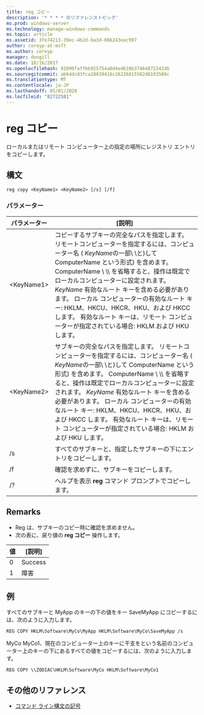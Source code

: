 ```yaml
---
title: reg コピー
description: '* * * * のリファレンストピック'
ms.prod: windows-server
ms.technology: manage-windows-commands
ms.topic: article
ms.assetid: 3fe74213-39ec-4b2d-ba3d-086243eac997
author: coreyp-at-msft
ms.author: coreyp
manager: dongill
ms.date: 10/16/2017
ms.openlocfilehash: 91090faffbb925754a0d4ed610b37464872242db
ms.sourcegitcommit: ab64dc83fca28039416c26226815502d0193500c
ms.translationtype: MT
ms.contentlocale: ja-JP
ms.lasthandoff: 05/01/2020
ms.locfileid: "82722581"
---
```

# <a name="reg-copy"></a>reg コピー



ローカルまたはリモート コンピューター上の指定の場所にレジストリ エントリをコピーします。



## <a name="syntax"></a>構文

```
reg copy <KeyName1> <KeyName2> [/s] [/f]
```

### <a name="parameters"></a>パラメーター

|パラメーター|[説明]|
|---------|-----------|
|\<KeyName1>|コピーするサブキーの完全なパスを指定します。 リモートコンピューターを指定するには、コンピューター名 ( *KeyName*の一部\\ \\と\)して ComputerName という形式) を含めます。 ComputerName \\ \\\ を省略すると、操作は既定でローカルコンピューターに設定されます。 *KeyName* 有効なルート キーを含める必要があります。 ローカル コンピューターの有効なルート キー: HKLM、HKCU、HKCR、HKU、および HKCC します。 有効なルート キーは、リモート コンピューターが指定されている場合: HKLM および HKU します。|
|\<KeyName2>|サブキーの完全なパスを指定します。 リモートコンピューターを指定するには、コンピューター名 ( *KeyName*の一部\\ \\と\)して ComputerName という形式) を含めます。 ComputerName \\ \\\ を省略すると、操作は既定でローカルコンピューターに設定されます。 *KeyName* 有効なルート キーを含める必要があります。 ローカル コンピューターの有効なルート キー: HKLM、HKCU、HKCR、HKU、および HKCC します。 有効なルート キーは、リモート コンピューターが指定されている場合: HKLM および HKU します。|
|/s|すべてのサブキーと、指定したサブキーの下にエントリをコピーします。|
|/f|確認を求めずに、サブキーをコピーします。|
|/?|ヘルプを表示 **reg** コマンド プロンプトでコピーします。|

## <a name="remarks"></a>Remarks

-   Reg は、サブキーのコピー時に確認を求めません。
-   次の表に、戻り値の **reg コピー** 操作します。

|値|[説明]|
|-----|-----------|
|0|Success|
|1|障害|

## <a name="examples"></a>例

すべてのサブキーと MyApp のキーの下の値をキー SaveMyApp にコピーするには、次のように入力します。
```
REG COPY HKLM\Software\MyCo\MyApp HKLM\Software\MyCo\SaveMyApp /s
```
MyCo MyCo1、現在のコンピューター上のキーに干支をという名前のコンピューター上のキーの下にあるすべての値をコピーするには、次のように入力します。
```
REG COPY \\ZODIAC\HKLM\Software\MyCo HKLM\Software\MyCo1
```

## <a name="additional-references"></a>その他のリファレンス

- [コマンド ライン構文の記号](command-line-syntax-key.md)